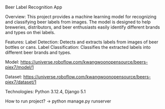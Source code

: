 Beer Label Recognition App

Overview:
This project provides a machine learning model for recognizing and classifying beer labels from images.
The model is designed to help breweries, distributors, and beer enthusiasts easily identify different brands and types on thei labels.

Features:
Label Detection: Detects and extracts labels from images of beer bottles or cans.
Label Classification: Classifies the extracted labels into different beer brands and types.

Model: https://universe.roboflow.com/kwangwoonopensource/beers-piex7/model/1

Dataset: https://universe.roboflow.com/kwangwoonopensource/beers-piex7/dataset/1


Technologies:
Python 3.12.4, 
Django 5.1 


How to run project? -> python manage.py runserver



